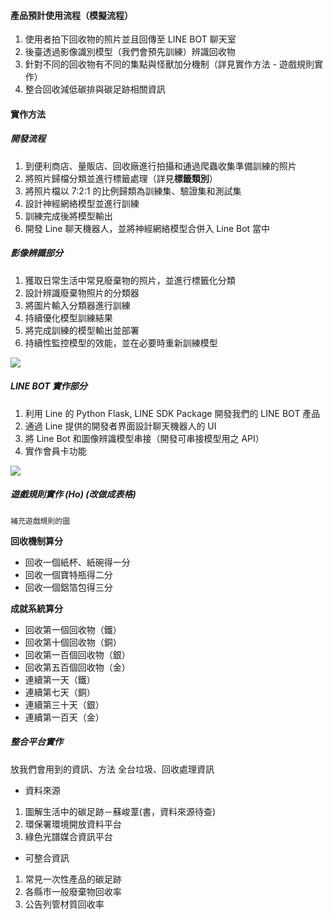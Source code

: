 #### 產品預計使用流程（模擬流程）
1. 使用者拍下回收物的照片並且回傳至 LINE BOT 聊天室
2. 後臺透過影像識別模型（我們會預先訓練）辨識回收物
3. 針對不同的回收物有不同的集點與怪獸加分機制（詳見實作方法 - 遊戲規則實作）
4. 整合回收減低碳排與碳足跡相關資訊

#### 實作方法

##### 開發流程
1. 到便利商店、量販店、回收廠進行拍攝和通過爬蟲收集準備訓練的照片
2. 將照片歸檔分類並進行標籤處理（詳見**標籤類別**）
3. 將照片檔以 7:2:1 的比例歸類為訓練集、驗證集和測試集
4. 設計神經網絡模型並進行訓練
5. 訓練完成後將模型輸出
6. 開發 Line 聊天機器人，並將神經網絡模型合併入 Line Bot 當中

##### 影像辨識部分

1. 獲取日常生活中常見廢棄物的照片，並進行標籤化分類
2. 設計辨識廢棄物照片的分類器
3. 將圖片輸入分類器進行訓練
4. 持續優化模型訓練結果
5. 將完成訓練的模型輸出並部署
6. 持續性監控模型的效能，並在必要時重新訓練模型

![](https://hackmd.io/_uploads/B1wSqGN_3.png)


##### LINE BOT 實作部分
1. 利用 Line 的 Python Flask, LINE SDK Package 開發我們的 LINE BOT 產品
2. 通過 Line 提供的開發者界面設計聊天機器人的 UI
3. 將 Line Bot 和圖像辨識模型串接（開發可串接模型用之 API）
4. 實作會員卡功能

![](https://hackmd.io/_uploads/SJ4I9zV_n.jpg)

##### 遊戲規則實作 (Ho) (改做成表格)

`補充遊戲規則的圖`

**回收機制算分**
- 回收一個紙杯、紙碗得一分
- 回收一個寶特瓶得二分
- 回收一個鋁箔包得三分


**成就系統算分**
- 回收第一個回收物（鐵）
- 回收第十個回收物（銅）
- 回收第一百個回收物（銀）
- 回收第五百個回收物（金）
- 連續第一天（鐵）
- 連續第七天（銅）
- 連續第三十天（銀）
- 連續第一百天（金）



##### 整合平台實作
放我們會用到的資訊、方法
全台垃圾、回收處理資訊

- 資料來源
1. 圖解生活中的碳足跡－蘇峻葦(書，資料來源待查)
2. 環保署環境開放資料平台
3. 綠色光譜媒合資訊平台

- 可整合資訊
1. 常見一次性產品的碳足跡
2. 各縣市一般廢棄物回收率
3. 公告列管材質回收率